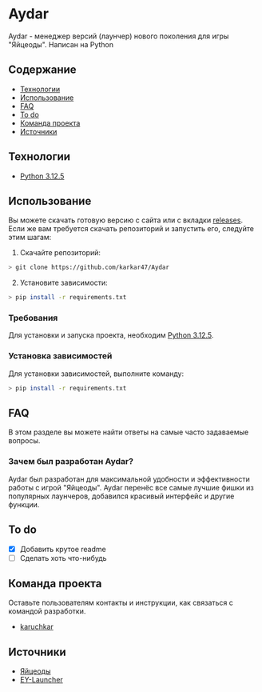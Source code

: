 # Aydar
Aydar - менеджер версий (лаунчер) нового поколения для игры "Яйцеоды". Написан на Python

## Содержание
- [Технологии](#технологии)
- [Использование](#использование)
- [FAQ](#faq)
- [To do](#to-do)
- [Команда проекта](#команда-проекта)
- [Источники](#источники)

## Технологии
- [Python 3.12.5](https://www.python.org/downloads/release/python-3125/)

## Использование
Вы можете скачать готовую версию с сайта или с вкладки [releases](https://github.com/karkar47/Aydar/releases). Если же вам требуется скачать репозиторий и запустить его, следуйте этим шагам:

1. Скачайте репозиторий:
```sh
> git clone https://github.com/karkar47/Aydar
```

2. Установите зависимости:
```sh
> pip install -r requirements.txt
```

### Требования
Для установки и запуска проекта, необходим [Python 3.12.5](https://www.python.org/downloads/release/python-3125/).

### Установка зависимостей
Для установки зависимостей, выполните команду:
```sh
> pip install -r requirements.txt
```

## FAQ 
В этом разделе вы можете найти ответы на самые часто задаваемые вопросы.

### Зачем был разработан Aydar?
Aydar был разработан для максимальной удобности и эффективности работы с игрой "Яйцеоды". Aydar перенёс все самые лучшие фишки из популярных лаунчеров, добавился красивый интерфейс и другие функции.

## To do
- [x] Добавить крутое readme
- [ ] Сделать хоть что-нибудь

## Команда проекта
Оставьте пользователям контакты и инструкции, как связаться с командой разработки.

- [karuchkar](https://github.com/karkar47)

## Источники
- [Яйцеоды](https://epicsusgames.ru)
- [EY-Launcher](https://discord.gg/DQCdUA7Pgm)
